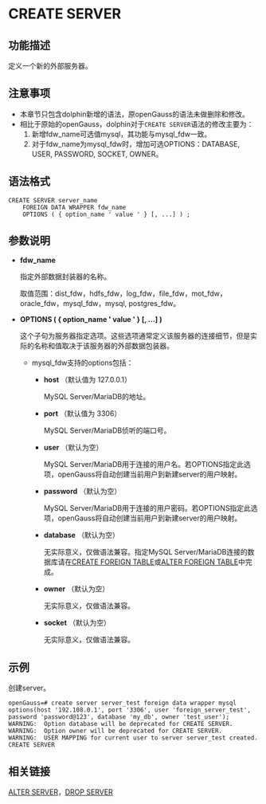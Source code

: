 # CREATE SERVER

## 功能描述<a name="zh-cn_topic_0283137586_section1087614114391"></a>

定义一个新的外部服务器。

## 注意事项<a name="zh-cn_topic_0283137542_zh-cn_topic_0237122167_zh-cn_topic_0059778902_sdd2da7fe44624eb99ee77013ff96c6bd"></a>

-   本章节只包含dolphin新增的语法，原openGauss的语法未做删除和修改。
-   相比于原始的openGauss，dolphin对于```CREATE SERVER```语法的修改主要为：
    1. 新增fdw_name可选值mysql，其功能与mysql_fdw一致。
    2. 对于fdw_name为mysql_fdw时，增加可选OPTIONS：DATABASE, USER, PASSWORD, SOCKET, OWNER。

## 语法格式<a name="zh-cn_topic_0283137586_section14553175913395"></a>

```
CREATE SERVER server_name
    FOREIGN DATA WRAPPER fdw_name
    OPTIONS ( { option_name ' value ' } [, ...] ) ;
```

## 参数说明<a name="zh-cn_topic_0283137586_section183121377402"></a>

-   **fdw\_name**

    指定外部数据封装器的名称。

    取值范围：dist\_fdw，hdfs\_fdw，log\_fdw，file\_fdw，mot\_fdw，oracle\_fdw，mysql\_fdw，mysql, postgres\_fdw。

-   **OPTIONS \(  \{ option\_name ' value '  \}  \[, ...\] \)**

    这个子句为服务器指定选项。这些选项通常定义该服务器的连接细节，但是实际的名称和值取决于该服务器的外部数据包装器。

    -   mysql\_fdw支持的options包括：
        -   **host**  （默认值为 127.0.0.1）

            MySQL Server/MariaDB的地址。

        -   **port**  （默认值为 3306）

            MySQL Server/MariaDB侦听的端口号。

        -   **user**  （默认为空）

            MySQL Server/MariaDB用于连接的用户名。若OPTIONS指定此选项，openGauss将自动创建当前用户到新建server的用户映射。

        -   **password**  （默认为空）

            MySQL Server/MariaDB用于连接的用户密码。若OPTIONS指定此选项，openGauss将自动创建当前用户到新建server的用户映射。

        -   **database**  （默认为空）

            无实际意义，仅做语法兼容。指定MySQL Server/MariaDB连接的数据库请在[CREATE FOREIGN TABLE](../SQLReference/CREATE-FOREIGN-TABLE.md)或[ALTER FOREIGN TABLE](../SQLReference/ALTER-FOREIGN-TABLE.md)中完成。

        -   **owner**  （默认为空）

            无实际意义，仅做语法兼容。

        -   **socket**  （默认为空）

            无实际意义，仅做语法兼容。

## 示例<a name="section6372437377"></a>

创建server。

```
openGauss=# create server server_test foreign data wrapper mysql options(host '192.108.0.1', port '3306', user 'foreign_server_test',
password 'password@123', database 'my_db', owner 'test_user');
WARNING:  Option database will be deprecated for CREATE SERVER.
WARNING:  Option owner will be deprecated for CREATE SERVER.
WARNING:  USER MAPPING for current user to server server_test created.
CREATE SERVER
```

## 相关链接<a name="zh-cn_topic_0283137586_section3901738174011"></a>

[ALTER SERVER](dolphin-ALTER-SERVER.md)，[DROP SERVER](../SQLReference/DROP-SERVER.md)

